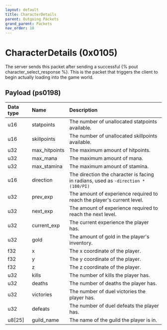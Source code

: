 ```yaml
---
layout: default
title: CharacterDetails
parent: Outgoing Packets
grand_parent: Packets
nav_order: 10
---
```


# CharacterDetails (0x0105)

The server sends this packet after sending a successful {% pout character_select_response %}. This is the packet that triggers the client to begin actually loading into the game world.

## Payload (ps0198)

| Data type            | Name            | Description                                                                                |
|:---------------------|:----------------|:-------------------------------------------------------------------------------------------|
| u16                  | statpoints      | The number of unallocated statpoints available.                                            |
| u16                  | skillpoints     | The number of unallocated skillpoints available.                                           |
| u32                  | max_hitpoints   | The maximum amount of hitpoints.                                                           |
| u32                  | max_mana        | The maximum amount of mana.                                                                |
| u32                  | max_stamina     | The maximum amount of stamina.                                                             |
| u16                  | direction       | The direction the character is facing in radians, used as `-direction * (180/PI)`          |
| u32                  | prev_exp        | The amount of experience required to reach the player's current level.                     |
| u32                  | next_exp        | The amount of experience required to reach the next level.                                 |
| u32                  | current_exp     | The current experience the player has.                                                     |
| u32                  | gold            | The amount of gold in the player's inventory.                                              |
| f32                  | x               | The x coordinate of the player.                                                            |
| f32                  | y               | The y coordinate of the player.                                                            |
| f32                  | z               | The z coordinate of the player.                                                            |
| u32                  | kills           | The number of kills the player has.                                                        |
| u32                  | deaths          | The number of deaths the player has.                                                       |
| u32                  | victories       | The number of duel victories the player has.                                               |
| u32                  | defeats         | The number of duel defeats the player has.                                                 |
| u8[25]               | guild_name      | The name of the guild the player is in.                                                    |